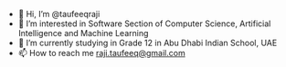 - 👋 Hi, I’m @taufeeqraji
- 👀 I’m interested in Software Section of Computer Science, Artificial Intelligence and Machine Learning
- 🌱 I’m currently studying in Grade 12 in Abu Dhabi Indian School, UAE
- 📫 How to reach me raji.taufeeq@gmail.com

<!---
taufeeqraji/taufeeqraji is a ✨ special ✨ repository because its `README.md` (this file) appears on your GitHub profile.
You can click the Preview link to take a look at your changes.
--->
